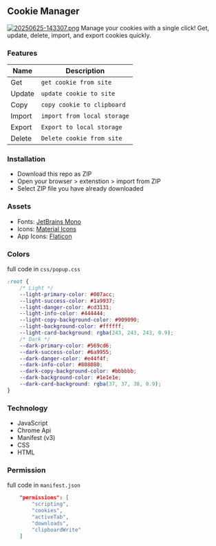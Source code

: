 ## Cookie Manager
[![20250625-143307.png](https://i.postimg.cc/B682jmrW/20250625-143307.png)](https://postimg.cc/S2hn5fQV)
Manage your cookies with a single click! Get, update, delete, import, and export cookies quickly.
### Features
| Name       | Description                   | 
|------------|-------------------------------|
| Get        | `get cookie from site`        |
| Update     | `update cookie to site`       |
| Copy       | `copy cookie to clipboard`    |
| Import     | `import from local storage`   |
| Export     | `Export to local storage`     |
| Delete     | `Delete cookie from site`     |
### Installation
- Download this repo as ZIP
- Open your browser > extenstion > import from ZIP
- Select ZIP file you have already downloaded
### Assets
- Fonts: [JetBrains Mono](https://www.jetbrains.com/mono)
- Icons: [Material Icons](https://fonts.googleapis.com/icon?family=Material+Icons)
- App Icons: [Flaticon](https://www.flaticon.com/search?word=Cookie%20web)
### Colors
full code in `css/popup.css`
```css
:root {
    /* Light */
    --light-primary-color: #007acc;
    --light-success-color: #1a9937;
    --light-danger-color: #cd3131;
    --light-info-color: #444444;
    --light-copy-background-color: #909090;
    --light-background-color: #ffffff;
    --light-card-background: rgba(243, 243, 243, 0.9);
    /* Dark */
    --dark-primary-color: #569cd6;
    --dark-success-color: #6a9955;
    --dark-danger-color: #e44f4f;
    --dark-info-color: #808080;
    --dark-copy-background-color: #bbbbbb;
    --dark-background-color: #1e1e1e;
    --dark-card-background: rgba(37, 37, 38, 0.9);
}
```
### Technology
- JavaScript
- Chrome Api
- Manifest (v3)
- CSS
- HTML
### Permission
full code in `manifest.json`
```json
    "permissions": [
        "scripting",
        "cookies",
        "activeTab",
        "downloads",
        "clipboardWrite"
    ]
```
